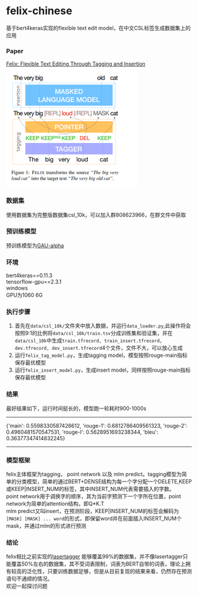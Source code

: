 # felix-chinese
基于bert4keras实现的flexible text edit model，在中文CSL标签生成数据集上的应用

### Paper
[Felix: Flexible Text Editing Through Tagging and Insertion](https://arxiv.org/pdf/2003.10687.pdf)  
![img.png](pic/img.png)

### 数据集
使用数据集为完整版数据集csl_10k，可以加入群808623966，在群文件中获取

### 预训练模型
预训练模型为[GAU-alpha](https://github.com/ZhuiyiTechnology/GAU-alpha)

### 环境
bert4keras==0.11.3  
tensorflow-gpu==2.3.1  
windows  
GPU为1060 6G

### 执行步骤
1. 首先在`data/csl_10k/`文件夹中放入数据，并运行`data_loader.py`,此操作将会按照9:1的比例将`data/csl_10k/train.tsv`分成训练集和验证集，并在`data/csl_10k`中生成`train.tfrecord, train_insert.tfrecord, dev.tfrecord, dev_insert.tfrecord`4个文件，文件不大，可以放心生成  
2. 运行`felix_tag_model.py`，生成tagging model，模型按照rouge-main指标保存最优模型
3. 运行`felix_insert_model.py`，生成insert model，同样按照rouge-main指标保存最优模型

### 结果
最好结果如下，运行时间挺长的，模型跑一轮耗时900-1000s
***
{'main': 0.5598330587426612, 'rouge-1': 0.6812786409561323, 'rouge-2': 0.4960481570547531, 'rouge-l': 0.5628951693238344, 'bleu': 0.36377347414832245}
***

### 模型框架
felix主体框架为tagging， point network 以及 mlm predict。tagging模型为简单的分类模型，简单的通过BERT+DENSE结构为每一个字分配一个DELETE,KEEP或KEEP|INSERT_NUM的标签，其中INSERT_NUM代表需要插入的字数。  
point network用于调换字的顺序，其为当前字预测下一个字所在位置，point network为简单的attention结构，即Q*K.T  
mlm predict又叫insert，在预测阶段，KEEP|INSERT_NUM的标签会解码为`[MASK] [MASK] ... word`的形式，即保留word并在前面插入INSERT_NUM个mask，并通过mlm的形式进行预测  


### 结论
felix相比之前实现的[lasertagger](https://github.com/hanggun/lasertagger-chinese) 能够覆盖99%的数据集，并不像lasertagger只能覆盖50%左右的数据集，其不受词表限制，词表为BERT自带的词表，理论上拥有较高的泛化性，只要训练数据足够，但是从目前复现的结果来看，仍然存在预测语句不通顺的情况。  
欢迎一起探讨问题